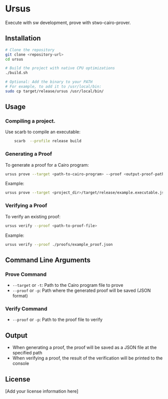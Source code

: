 # Ursus

Execute with sw development, prove with stwo-cairo-prover.

## Installation

```bash
# Clone the repository
git clone <repository-url>
cd ursus

# Build the project with native CPU optimizations
./build.sh

# Optional: Add the binary to your PATH
# For example, to add it to /usr/local/bin:
sudo cp target/release/ursus /usr/local/bin/
```

## Usage

### Compiling a project.

Use scarb to compile an executable:
```bash
    scarb  --profile release build 
```

### Generating a Proof

To generate a proof for a Cairo program:

```bash
ursus prove --target <path-to-cairo-program> --proof <output-proof-path>
```

Example:
```bash
ursus prove --target <project_dir>/target/release/example.executable.json --proof ./proofs/example_proof.json
```

### Verifying a Proof

To verify an existing proof:

```bash
ursus verify --proof <path-to-proof-file>
```

Example:
```bash
ursus verify --proof ./proofs/example_proof.json
```

## Command Line Arguments

### Prove Command
- `--target` or `-t`: Path to the Cairo program file to prove
- `--proof` or `-p`: Path where the generated proof will be saved (JSON format)

### Verify Command
- `--proof` or `-p`: Path to the proof file to verify

## Output

- When generating a proof, the proof will be saved as a JSON file at the specified path
- When verifying a proof, the result of the verification will be printed to the console

## License

[Add your license information here] 